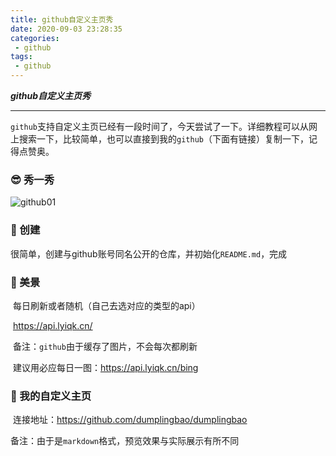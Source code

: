 ```yaml
---
title: github自定义主页秀
date: 2020-09-03 23:28:35
categories: 
 - github
tags:
 - github
---
```


<i><b>github自定义主页秀</b></i>

<hr>

​	`github`支持自定义主页已经有一段时间了，今天尝试了一下。详细教程可以从网上搜索一下，比较简单，也可以直接到我的`github`（下面有链接）复制一下，记得点赞奥。
<!--more-->
### 😎 秀一秀

![github01](https://ossbao.oss-cn-qingdao.aliyuncs.com/blog/github/github01.jpg)



### 🔨 创建

​	很简单，创建与github账号同名公开的仓库，并初始化`README.md`，完成

### 🔧 美景

​	每日刷新或者随机（自己去选对应的类型的api）

​	https://api.lyiqk.cn/

​	备注：`github`由于缓存了图片，不会每次都刷新

​	建议用必应每日一图：https://api.lyiqk.cn/bing


### 🔑 我的自定义主页

​	连接地址：https://github.com/dumplingbao/dumplingbao

​	备注：由于是`markdown`格式，预览效果与实际展示有所不同
